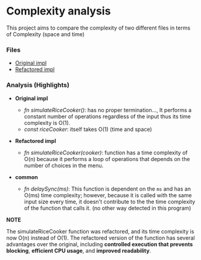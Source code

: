 # Complexity analysis

This project aims to compare the complexity of two different files in terms of Complexity (space and time)

### Files

- [Original impl](https://github.com/YumeT023/test-cc/blob/main/original_code.js)
- [Refactored impl](https://github.com/YumeT023/test-cc/blob/main/refactored.js)

### Analysis (Highlights)

- **Original impl**
  - _fn simulateRiceCooker()_: has no proper termination..., It performs a constant number of operations regardless of the input thus its time complexity is O(1).
  - _const riceCooker_: itself takes O(1) (time and space)

- **Refactored impl**
  - _fn simulateRiceCooker(cooker)_: function has a time complexity of O(n) because it performs a loop of operations that depends on the number of choices in the menu.

- **common**
  - _fn delaySync(ms)_: This function is dependent on the `ms` and has an O(ms) time complexity; however, because it is called with the same input size every time,
  it doesn't contribute to the the time complexity of the function that calls it. (no other way detected in this program)


**NOTE**

The simulateRiceCooker function was refactored, and its time complexity is now O(n) instead of O(1).
The refactored version of the function has several advantages over the original, including **controlled execution that prevents blocking**, **efficient CPU usage**, and **improved readability**.
